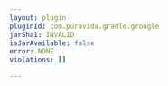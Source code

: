```yaml
---
layout: plugin
pluginId: com.puravida.gradle.groogle
jarSha1: INVALID
isJarAvailable: false
error: NONE
violations: []

---
```

